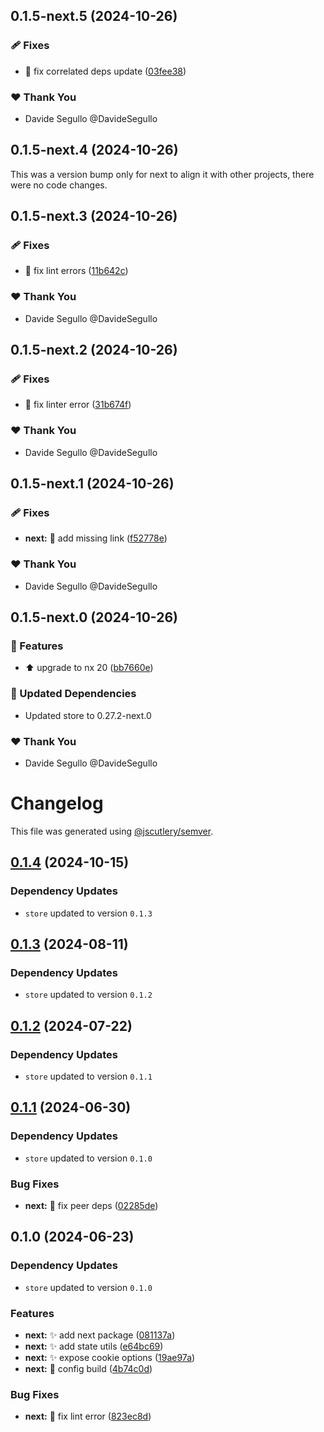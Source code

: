 ## 0.1.5-next.5 (2024-10-26)

### 🩹 Fixes

- :wrench: fix correlated deps update ([03fee38](https://github.com/nabla-studio/quirks/commit/03fee38))

### ❤️  Thank You

- Davide Segullo @DavideSegullo

## 0.1.5-next.4 (2024-10-26)

This was a version bump only for next to align it with other projects, there were no code changes.

## 0.1.5-next.3 (2024-10-26)

### 🩹 Fixes

- :rotating_light: fix lint errors ([11b642c](https://github.com/nabla-studio/quirks/commit/11b642c))

### ❤️  Thank You

- Davide Segullo @DavideSegullo

## 0.1.5-next.2 (2024-10-26)

### 🩹 Fixes

- :rotating_light: fix linter error ([31b674f](https://github.com/nabla-studio/quirks/commit/31b674f))

### ❤️  Thank You

- Davide Segullo @DavideSegullo

## 0.1.5-next.1 (2024-10-26)

### 🩹 Fixes

- **next:** :memo: add missing link ([f52778e](https://github.com/nabla-studio/quirks/commit/f52778e))

### ❤️  Thank You

- Davide Segullo @DavideSegullo

## 0.1.5-next.0 (2024-10-26)

### 🚀 Features

- :arrow_up: upgrade to nx 20 ([bb7660e](https://github.com/nabla-studio/quirks/commit/bb7660e))

### 🧱 Updated Dependencies

- Updated store to 0.27.2-next.0

### ❤️  Thank You

- Davide Segullo @DavideSegullo

# Changelog

This file was generated using [@jscutlery/semver](https://github.com/jscutlery/semver).

## [0.1.4](https://github.com/nabla-studio/quirks/compare/next@0.1.3...next@0.1.4) (2024-10-15)

### Dependency Updates

* `store` updated to version `0.1.3`
## [0.1.3](https://github.com/nabla-studio/quirks/compare/next@0.1.2...next@0.1.3) (2024-08-11)

### Dependency Updates

* `store` updated to version `0.1.2`
## [0.1.2](https://github.com/nabla-studio/quirks/compare/next@0.1.1...next@0.1.2) (2024-07-22)

### Dependency Updates

* `store` updated to version `0.1.1`
## [0.1.1](https://github.com/nabla-studio/quirks/compare/next@0.1.0...next@0.1.1) (2024-06-30)

### Dependency Updates

* `store` updated to version `0.1.0`

### Bug Fixes

* **next:** :bug: fix peer deps ([02285de](https://github.com/nabla-studio/quirks/commit/02285dec7fb7f95b3556aa01dd70a0c08306869b))

## 0.1.0 (2024-06-23)

### Dependency Updates

* `store` updated to version `0.1.0`

### Features

* **next:** :sparkles: add next package ([081137a](https://github.com/nabla-studio/quirks/commit/081137a90a35aa58f5966078f524d58bca6bbdb4))
* **next:** :sparkles: add state utils ([e64bc69](https://github.com/nabla-studio/quirks/commit/e64bc6923637c7cfa63862dd7cd85d6869aac636))
* **next:** :sparkles: expose cookie options ([19ae97a](https://github.com/nabla-studio/quirks/commit/19ae97a1f8431e1973d856af134a89fc5e11c115))
* **next:** :wrench: config build ([4b74c0d](https://github.com/nabla-studio/quirks/commit/4b74c0d0e11693b564ef3980bd9f20bd70e21f62))


### Bug Fixes

* **next:** :rotating_light: fix lint error ([823ec8d](https://github.com/nabla-studio/quirks/commit/823ec8d3e31e6634c3bedd39c696e5bf142ff7b4))
